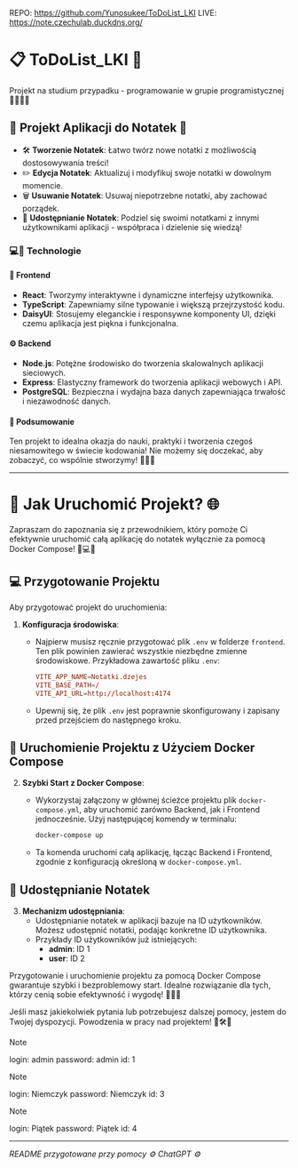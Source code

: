 REPO: <https://github.com/Yunosukee/ToDoList_LKI>
LIVE: <https://note.czechulab.duckdns.org/>

# 📋 ToDoList_LKI 🚀

Projekt na studium przypadku - programowanie w grupie programistycznej 🧑‍💻👩‍💻

## 🌟 Projekt Aplikacji do Notatek 📝

- 🛠️ **Tworzenie Notatek**: Łatwo twórz nowe notatki z możliwością dostosowywania treści!
- ✏️ **Edycja Notatek**: Aktualizuj i modyfikuj swoje notatki w dowolnym momencie.
- 🗑️ **Usuwanie Notatek**: Usuwaj niepotrzebne notatki, aby zachować porządek.
- 🤝 **Udostępnianie Notatek**: Podziel się swoimi notatkami z innymi użytkownikami aplikacji - współpraca i dzielenie się wiedzą!

### 💻📱 Technologie

#### 🌈 Frontend

- **React**: Tworzymy interaktywne i dynamiczne interfejsy użytkownika.
- **TypeScript**: Zapewniamy silne typowanie i większą przejrzystość kodu.
- **DaisyUI**: Stosujemy eleganckie i responsywne komponenty UI, dzięki czemu aplikacja jest piękna i funkcjonalna.

#### ⚙️ Backend

- **Node.js**: Potężne środowisko do tworzenia skalowalnych aplikacji sieciowych.
- **Express**: Elastyczny framework do tworzenia aplikacji webowych i API.
- **PostgreSQL**: Bezpieczna i wydajna baza danych zapewniająca trwałość i niezawodność danych.

#### 🌟 Podsumowanie

Ten projekt to idealna okazja do nauki, praktyki i tworzenia czegoś niesamowitego w świecie kodowania! Nie możemy się doczekać, aby zobaczyć, co wspólnie stworzymy! 🚀💪🎉

---

# 🚀 Jak Uruchomić Projekt? 🌐

Zapraszam do zapoznania się z przewodnikiem, który pomoże Ci efektywnie uruchomić całą aplikację do notatek wyłącznie za pomocą Docker Compose! 📝💻🐳

## 💻 Przygotowanie Projektu

Aby przygotować projekt do uruchomienia:

1. **Konfiguracja środowiska**:

   - Najpierw musisz ręcznie przygotować plik `.env` w folderze `frontend`. Ten plik powinien zawierać wszystkie niezbędne zmienne środowiskowe. Przykładowa zawartość pliku `.env`:

     ```conf
     VITE_APP_NAME=Notatki.dzejes
     VITE_BASE_PATH=/
     VITE_API_URL=http://localhost:4174
     ```

   - Upewnij się, że plik `.env` jest poprawnie skonfigurowany i zapisany przed przejściem do następnego kroku.

## 🐳 Uruchomienie Projektu z Użyciem Docker Compose

2. **Szybki Start z Docker Compose**:

   - Wykorzystaj załączony w głównej ścieżce projektu plik `docker-compose.yml`, aby uruchomić zarówno Backend, jak i Frontend jednocześnie. Użyj następującej komendy w terminalu:

     ```bash
     docker-compose up
     ```

   - Ta komenda uruchomi całą aplikację, łącząc Backend i Frontend, zgodnie z konfiguracją określoną w `docker-compose.yml`.

## 🔄 Udostępnianie Notatek

3. **Mechanizm udostępniania**:
   - Udostępnianie notatek w aplikacji bazuje na ID użytkowników. Możesz udostępnić notatki, podając konkretne ID użytkownika.
   - Przykłady ID użytkowników już istniejących:
     - **admin**: ID 1
     - **user**: ID 2

Przygotowanie i uruchomienie projektu za pomocą Docker Compose gwarantuje szybki i bezproblemowy start. Idealne rozwiązanie dla tych, którzy cenią sobie efektywność i wygodę! 🚢💼🔧

Jeśli masz jakiekolwiek pytania lub potrzebujesz dalszej pomocy, jestem do Twojej dyspozycji. Powodzenia w pracy nad projektem! 🌟🛠️🎉

> [!NOTE]  
> login: admin
> password: admin
> id: 1

> [!NOTE]  
> login: Niemczyk
> password: Niemczyk
> id: 3

> [!NOTE]  
> login: Piątek
> password: Piątek
> id: 4

---

_README przygotowane przy pomocy ⚙️ ChatGPT ⚙️_
